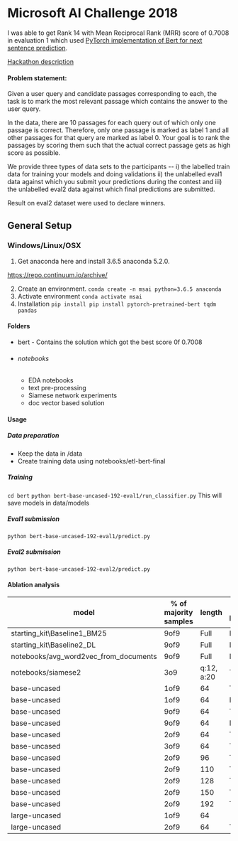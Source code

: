 # Microsoft AI Challenge 2018

I was able to get Rank 14 with Mean Reciprocal Rank (MRR) score of 0.7008 in evaluation 1 which used [PyTorch implementation of Bert for next sentence prediction](https://github.com/huggingface/pytorch-pretrained-BERT#4-bertfornextsentenceprediction).

[Hackathon description](https://competitions.codalab.org/competitions/20616)

 #### Problem statement:

 Given a user query and candidate passages corresponding to each, the task is to mark the most relevant passage which contains the answer to the user query.

In the data, there are 10 passages for each query out of which only one passage is correct. Therefore, only one passage is marked as label 1 and all other passages for that query are marked as label 0. Your goal is to rank the passages by scoring them such that the actual correct passage gets as high score as possible.

We provide three types of data sets to the participants -- i) the labelled train data for training your models and doing validations ii) the unlabelled eval1 data against which you submit your predictions during the contest and iii) the unlabelled eval2 data against which final predictions are submitted.

Result on eval2 dataset were used to declare winners.

## General Setup

### Windows/Linux/OSX

1) Get anaconda here and install 3.6.5 anaconda 5.2.0.

https://repo.continuum.io/archive/

2) Create an environment.
`conda create -n msai python=3.6.5 anaconda`
4) Activate environment
`conda activate msai`
3) Installation
`pip install pip install pytorch-pretrained-bert tqdm pandas`

#### Folders
- bert - Contains the solution which got the best score 0f 0.7008
- ###### notebooks
    - EDA notebooks
    - text pre-processing
    - Siamese network experiments
    - doc vector based solution

#### Usage
##### Data preparation
- Keep the data in /data
- Create training data using notebooks/etl-bert-final
##### Training
`cd bert`
`python bert-base-uncased-192-eval1/run_classifier.py`
This will save models in data/models
##### Eval1 submission
`python bert-base-uncased-192-eval1/predict.py`
##### Eval2 submission
`python bert-base-uncased-192-eval2/predict.py`
#### Ablation analysis

| model                                 | % of majority samples | length     | pre-processed | Score if non-DL | EPOCH0   | EPOCH1   | EPOCH2   | EPOCH3   |
|---------------------------------------|-----------------------|------------|---------------|-----------------|----------|----------|----------|----------|
| starting_kit\Baseline1_BM25           | 9of9                  | Full       | F             | 0.44            | NA       | NA       | NA       | NA       |
| starting_kit\Baseline2_DL             | 9of9                  | Full       | F             | 0.38            | NA       | NA       | NA       | NA       |
| notebooks/avg_word2vec_from_documents | 9of9                  | Full       | F             | 0.48            | NA       | NA       | NA       | NA       |
| notebooks/siamese2                    | 3o9                   | q:12, a:20 | T             | NA              |          |          |          | 0.48     |
| base-uncased                          | 1of9                  | 64         | T             | NA              |          | 0.675724 | 0.670795 | 0.630189 |
| base-uncased                          | 1of9                  | 64         | F             | NA              | 0.669466 | 0.676016 | 0.667268 |          |
| base-uncased                          | 9of9                  | 64         | T             | NA              | 0.663925 | 0.663081 | 0.660383 |          |
| base-uncased                          | 9of9                  | 64         | F             | NA              | 0.652431 | 0.678443 |          |          |
| base-uncased                          | 2of9                  | 64         | T             | NA              | 0.671819 | 0.658548 | 0.668686 |          |
| base-uncased                          | 3of9                  | 64         | T             | NA              | 0.673705 | 0.674967 |          |          |
| base-uncased                          | 2of9                  | 96         | T             | NA              | 0.690333 | 0.695025 | 0.690626 |          |
| base-uncased                          | 2of9                  | 110        | T             | NA              |          | 0.696411 |          |          |
| base-uncased                          | 2of9                  | 128        | T             | NA              | 0.692998 | 0.69797  | 0.689542 |          |
| base-uncased                          | 2of9                  | 150        | T             | NA              | 0.692773 | 0.699279 |          |          |
| base-uncased                          | 2of9                  | 192        | T             | NA              |          | 0.7008   |          |          |
| large-uncased                         | 1of9                  | 64         |               | 0.270695        |          | 0.26564  | 0.280375 |          |
| large-uncased                         | 2of9                  | 64         | T             |                 |          | 0.307753 |          |          |
